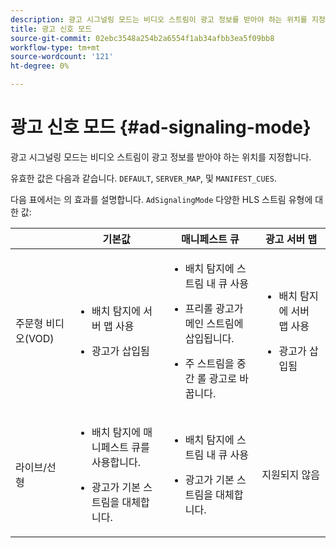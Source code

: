 ```yaml
---
description: 광고 시그널링 모드는 비디오 스트림이 광고 정보를 받아야 하는 위치를 지정합니다.
title: 광고 신호 모드
source-git-commit: 02ebc3548a254b2a6554f1ab34afbb3ea5f09bb8
workflow-type: tm+mt
source-wordcount: '121'
ht-degree: 0%

---
```


# 광고 신호 모드 {#ad-signaling-mode}

광고 시그널링 모드는 비디오 스트림이 광고 정보를 받아야 하는 위치를 지정합니다.

유효한 값은 다음과 같습니다. `DEFAULT`, `SERVER_MAP`, 및 `MANIFEST_CUES`.

다음 표에서는 의 효과를 설명합니다. `AdSignalingMode` 다양한 HLS 스트림 유형에 대한 값:

<table frame="all" colsep="1" rowsep="1" id="table_AdSignalingMode"> 
 <thead> 
  <tr rowsep="1"> 
   <th colname="1" class="entry"> </th> 
   <th colname="2" class="entry"> 기본값 </th> 
   <th colname="3" class="entry"> 매니페스트 큐 </th> 
   <th colname="4" class="entry"> 광고 서버 맵 </th> 
  </tr> 
 </thead>
 <tbody> 
  <tr rowsep="1"> 
   <td colname="1"> 주문형 비디오(VOD) </td> 
   <td colname="2"> 
    <ul id="ul_E79DA79107364D0D8B46A1859CA75B5C"> 
     <li id="li_B259ED87743F463095071F58DC840E39"> <p>배치 탐지에 서버 맵 사용 </p> </li> 
     <li id="li_8957E4151466467BA6C954E5010E34EA"> <p>광고가 삽입됨 </p> </li> 
    </ul> </td> 
   <td colname="3"> 
    <ul id="ul_D462C76717D94DE09915BDF6E9B3FB68"> 
     <li id="li_FB46108F4AD9457D99D2618ABEF7DBD1"> <p>배치 탐지에 스트림 내 큐 사용 </p> </li> 
     <li id="li_C3F7FBB98F524CEF97D17318C292E9EA"> <p>프리롤 광고가 메인 스트림에 삽입됩니다. </p> </li> 
     <li id="li_A56E1545F84840DFA6D065DA60E98C31"> <p>주 스트림을 중간 롤 광고로 바꿉니다. </p> </li> 
    </ul> </td> 
   <td colname="4"> 
    <ul id="ul_F10192B1B6F745CBB0D4C1A6D52A57B4"> 
     <li id="li_2ADACF71FA5F4A08A00A3399F5593420"> <p>배치 탐지에 서버 맵 사용 </p> </li> 
     <li id="li_1201085B9C554A4BBD471E7EB2E363AC"> <p>광고가 삽입됨 </p> </li> 
    </ul> </td> 
  </tr> 
  <tr rowsep="0"> 
   <td colname="1"> 라이브/선형 </td> 
   <td colname="2"> 
    <ul id="ul_82AAC9EE056F49E999F809536A96C2F8"> 
     <li id="li_73BAD2BAA95F4592808B77F8DA436237"> <p>배치 탐지에 매니페스트 큐를 사용합니다. </p> </li> 
     <li id="li_A97B6F61078D4149A984B2412021E103"> <p>광고가 기본 스트림을 대체합니다. </p> </li> 
    </ul> </td> 
   <td colname="3"> 
    <ul id="ul_CAED2D4F46334D76AE025482881BF843"> 
     <li id="li_A8023845A037482DBFDEF7EF247FECFD"> <p>배치 탐지에 스트림 내 큐 사용 </p> </li> 
     <li id="li_62A3CDAD249344EB89043B2AE0F4D7FF"> <p>광고가 기본 스트림을 대체합니다. </p> </li> 
    </ul> </td> 
   <td colname="4"> 지원되지 않음 </td> 
  </tr> 
 </tbody> 
</table>
